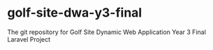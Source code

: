 # golf-site-dwa-y3-final
The git repository for Golf Site Dynamic Web Application Year 3 Final Laravel Project
